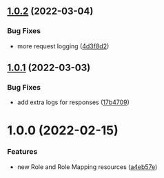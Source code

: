## [1.0.2](https://github.com/jagregory/cdk-aws-opensearch-api/compare/v1.0.1...v1.0.2) (2022-03-04)


### Bug Fixes

* more request logging ([4d3f8d2](https://github.com/jagregory/cdk-aws-opensearch-api/commit/4d3f8d286103a4e4a8fe6b402cf9154ea3f90c88))

## [1.0.1](https://github.com/jagregory/cdk-aws-opensearch-api/compare/v1.0.0...v1.0.1) (2022-03-03)


### Bug Fixes

* add extra logs for responses ([17b4709](https://github.com/jagregory/cdk-aws-opensearch-api/commit/17b4709839bd63f8dde33942e9b958e5f289a8d9))

# 1.0.0 (2022-02-15)


### Features

* new Role and Role Mapping resources ([a4eb57e](https://github.com/jagregory/cdk-aws-opensearch-api/commit/a4eb57ecbb63c67740867d5ad946fa4630e7ae59))
